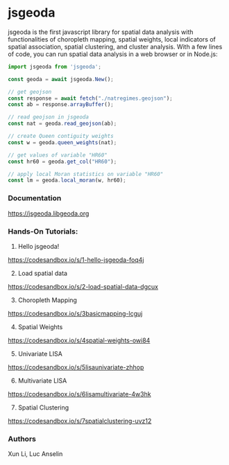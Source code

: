 # jsgeoda



jsgeoda is the first javascript library for spatial data analysis with functionalities of choropleth mapping, spatial weights, local indicators of spatial association,  spatial clustering, and cluster analysis. With a few lines of code, you can run spatial data analysis in a web browser or in Node.js:

```javascript
import jsgeoda from 'jsgeoda';

const geoda = await jsgeoda.New();

// get geojson 
const response = await fetch("./natregimes.geojson");
const ab = response.arrayBuffer();

// read geojson in jsgeoda
const nat = geoda.read_geojson(ab);

// create Queen contiguity weights
const w = geoda.queen_weights(nat);

// get values of variable "HR60"
const hr60 = geoda.get_col("HR60");

// apply local Moran statistics on variable "HR60"
const lm = geoda.local_moran(w, hr60);
```

### Documentation

https://jsgeoda.libgeoda.org



### Hands-On Tutorials:

1. Hello jsgeoda!

​https://codesandbox.io/s/1-hello-jsgeoda-foq4j​

2. Load spatial data

​https://codesandbox.io/s/2-load-spatial-data-dgcux​

3. Choropleth Mapping

​https://codesandbox.io/s/3basicmapping-lcguj​

4. Spatial Weights

​https://codesandbox.io/s/4spatial-weights-owi84​

5. Univariate LISA

​https://codesandbox.io/s/5lisaunivariate-zhhop​

6. Multivariate LISA

​https://codesandbox.io/s/6lisamultivariate-4w3hk​

7. Spatial Clustering

​https://codesandbox.io/s/7spatialclustering-uvz12

### Authors

Xun Li, Luc Anselin
